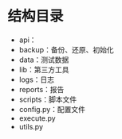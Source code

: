 # 结构目录
- api：
- backup：备份、还原、初始化
- data：测试数据
- lib：第三方工具
- logs：日志
- reports：报告
- scripts：脚本文件
- config.py：配置文件
- execute.py
- utils.py